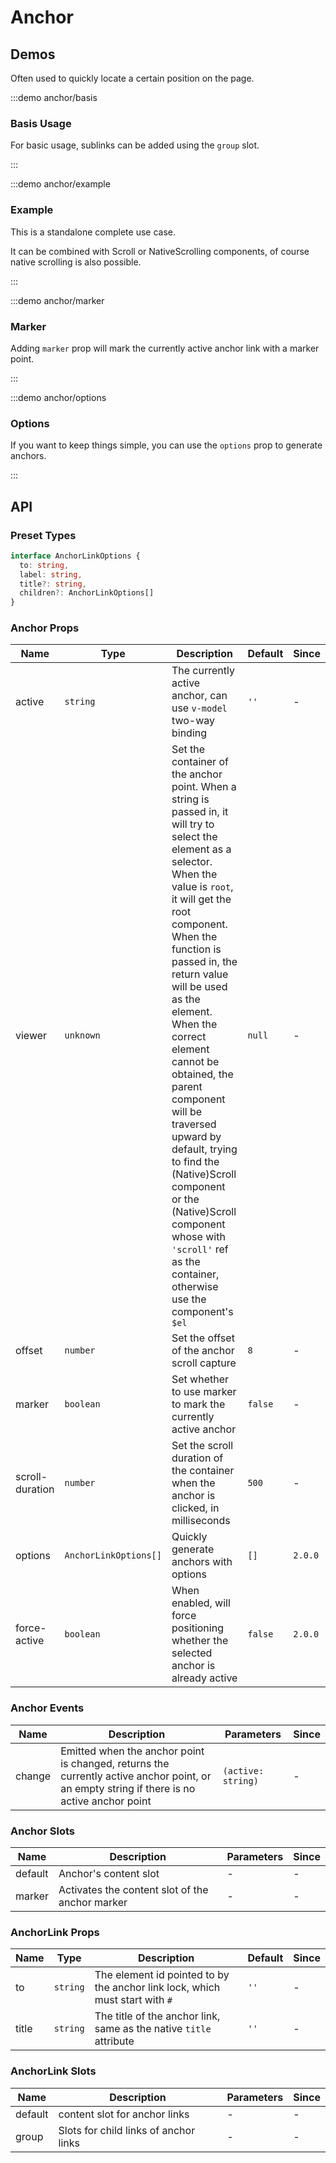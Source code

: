# Anchor

## Demos

Often used to quickly locate a certain position on the page.

:::demo anchor/basis

### Basis Usage

For basic usage, sublinks can be added using the `group` slot.

:::

:::demo anchor/example

### Example

This is a standalone complete use case.

It can be combined with Scroll or NativeScrolling components, of course native scrolling is also possible.

:::

:::demo anchor/marker

### Marker

Adding `marker` prop will mark the currently active anchor link with a marker point.

:::

:::demo anchor/options

### Options

If you want to keep things simple, you can use the `options` prop to generate anchors.

:::

## API

### Preset Types

```ts
interface AnchorLinkOptions {
  to: string,
  label: string,
  title?: string,
  children?: AnchorLinkOptions[]
}
```

### Anchor Props

| Name            | Type                  | Description                                                                                                                                                                                                                                                                                                                                                                                                                                                                                                                    | Default | Since   |
| --------------- | --------------------- | ------------------------------------------------------------------------------------------------------------------------------------------------------------------------------------------------------------------------------------------------------------------------------------------------------------------------------------------------------------------------------------------------------------------------------------------------------------------------------------------------------------------------------ | ------- | ------- |
| active          | `string`              | The currently active anchor, can use `v-model` two-way binding                                                                                                                                                                                                                                                                                                                                                                                                                                                                 | `''`    | -       |
| viewer          | `unknown`             | Set the container of the anchor point. When a string is passed in, it will try to select the element as a selector. When the value is `root`, it will get the root component. When the function is passed in, the return value will be used as the element. When the correct element cannot be obtained, the parent component will be traversed upward by default, trying to find the (Native)Scroll component or the (Native)Scroll component whose with `'scroll'` ref as the container, otherwise use the component's `$el` | `null`  | -       |
| offset          | `number`              | Set the offset of the anchor scroll capture                                                                                                                                                                                                                                                                                                                                                                                                                                                                                    | `8`     | -       |
| marker          | `boolean`             | Set whether to use marker to mark the currently active anchor                                                                                                                                                                                                                                                                                                                                                                                                                                                                  | `false` | -       |
| scroll-duration | `number`              | Set the scroll duration of the container when the anchor is clicked, in milliseconds                                                                                                                                                                                                                                                                                                                                                                                                                                           | `500`   | -       |
| options         | `AnchorLinkOptions[]` | Quickly generate anchors with options                                                                                                                                                                                                                                                                                                                                                                                                                                                                                          | `[]`    | `2.0.0` |
| force-active    | `boolean`             | When enabled, will force positioning whether the selected anchor is already active                                                                                                                                                                                                                                                                                                                                                                                                                                             | `false` | `2.0.0` |

### Anchor Events

| Name   | Description                                                                                                                                | Parameters         | Since |
| ------ | ------------------------------------------------------------------------------------------------------------------------------------------ | ------------------ | ----- |
| change | Emitted when the anchor point is changed, returns the currently active anchor point, or an empty string if there is no active anchor point | `(active: string)` | -     |

### Anchor Slots

| Name    | Description                                     | Parameters | Since |
| ------- | ----------------------------------------------- | ---------- | ----- |
| default | Anchor's content slot                           | -          | -     |
| marker  | Activates the content slot of the anchor marker | -          | -     |

### AnchorLink Props

| Name  | Type     | Description                                                                  | Default | Since |
| ----- | -------- | ---------------------------------------------------------------------------- | ------- | ----- |
| to    | `string` | The element id pointed to by the anchor link lock, which must start with `#` | `''`    | -     |
| title | `string` | The title of the anchor link, same as the native `title` attribute           | `''`    | -     |

### AnchorLink Slots

| Name    | Description                           | Parameters | Since |
| ------- | ------------------------------------- | ---------- | ----- |
| default | content slot for anchor links         | -          | -     |
| group   | Slots for child links of anchor links | -          | -     |
